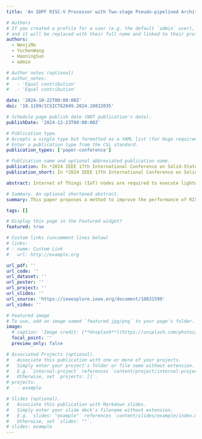 ```yaml
---
title: 'An SDPF RISC-V Processor with Two-stage Pseudo-pipelined Architecture for IoT Applications'

# Authors
# If you created a profile for a user (e.g. the default `admin` user), write the username (folder name) here
# and it will be replaced with their full name and linked to their profile.
authors:
  - WenjiMo
  - YuchenWang
  - HaoningSun
  - admin

# Author notes (optional)
# author_notes:
#   - 'Equal contribution'
#   - 'Equal contribution'

date: '2024-10-22T00:00:00Z'
doi: '10.1109/ICSICT62049.2024.10832035'

# Schedule page publish date (NOT publication's date).
publishDate: '2024-12-23T00:00:00Z'

# Publication type.
# Accepts a single type but formatted as a YAML list (for Hugo requirements).
# Enter a publication type from the CSL standard.
publication_types: ['paper-conference']

# Publication name and optional abbreviated publication name.
publication: In *2024 IEEE 17th International Conference on Solid-State & Integrated Circuit Technology (ICSICT)*, 2024
publication_short: In *2024 IEEE 17th International Conference on Solid-State & Integrated Circuit Technology (ICSICT)*, 2024

abstract: Internet of Things (IoT) nodes are required to execute lightweight tasks for sensing information and simple signal processing. Thus low-power processors serve as crucial components of highly integrated IoT smart sensors. This paper proposes a low-power RISC-V instruction set architecture (ISA) based RV32I processor for embedded IoT nodes, which follows the serial data path. To enhance the performance of the serial data path followed (SDPF) processor, a pseudo-pipelined architecture is proposed. By partitioning and combining a portion of the instruction life cycle tasks into two stages, a two-stage pseudo-pipelined structure is achieved, reducing the number of cycles per instruction (CPI) of the SDPF processor. The proposed processor is designed based on Verilog HDL, the implementation results on FPGA demonstrate that the performance is improved by 58% compared to the conventional SDPF RV32I processor. Besides, the synthesis is performed using a standard 0.18 µm CMOS process technology. Post-layout simulation results demonstrate that, the System on Chip (SoC), which consists of the proposed processor, a 2 kB IMEM and a 4 kB DMEM, achieves an average CPI of 36, an area of 0.988 mm2, and an average power consumption of 182 µW/MHz.

# Summary. An optional shortened abstract.
summary: This paper proposes a method to improve the performance of RISC-V processors that follow a serial data path.

tags: []

# Display this page in the Featured widget?
featured: true

# Custom links (uncomment lines below)
# links:
# - name: Custom Link
#   url: http://example.org

url_pdf: ''
url_code: ''
url_dataset: ''
url_poster: ''
url_project: ''
url_slides: ''
url_source: 'https://ieeexplore.ieee.org/document/10831599'
url_video: ''

# Featured image
# To use, add an image named `featured.jpg/png` to your page's folder.
image:
  # caption: 'Image credit: [**Unsplash**](https://unsplash.com/photos/pLCdAaMFLTE)'
  focal_point: ''
  preview_only: false

# Associated Projects (optional).
#   Associate this publication with one or more of your projects.
#   Simply enter your project's folder or file name without extension.
#   E.g. `internal-project` references `content/project/internal-project/index.md`.
#   Otherwise, set `projects: []`.
# projects:
#   - example

# Slides (optional).
#   Associate this publication with Markdown slides.
#   Simply enter your slide deck's filename without extension.
#   E.g. `slides: "example"` references `content/slides/example/index.md`.
#   Otherwise, set `slides: ""`.
# slides: example
---
```


<!-- {{% callout note %}}
Click the _Cite_ button above to demo the feature to enable visitors to import publication metadata into their reference management software.
{{% /callout %}}

{{% callout note %}}
Create your slides in Markdown - click the _Slides_ button to check out the example.
{{% /callout %}} -->

<!-- Add the publication's **full text** or **supplementary notes** here. You can use rich formatting such as including [code, math, and images](https://docs.hugoblox.com/content/writing-markdown-latex/). -->
